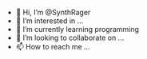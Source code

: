 - 👋 Hi, I’m @SynthRager
- 👀 I’m interested in ...
- 🌱 I’m currently learning programming 
- 💞️ I’m looking to collaborate on ...
- 📫 How to reach me ...

<!---
SynthRager/SynthRager is a ✨ special ✨ repository because its `README.md` (this file) appears on your GitHub profile.
You can click the Preview link to take a look at your changes.
--->

